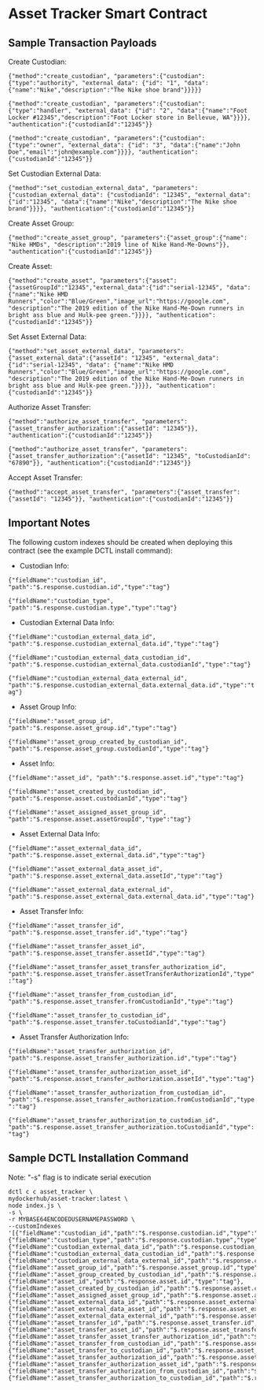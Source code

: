 # Asset Tracker Smart Contract

## Sample Transaction Payloads

Create Custodian:

```{"method":"create_custodian", "parameters":{"custodian":{"type":"authority", "external_data": {"id": "1", "data":{"name":"Nike","description":"The Nike shoe brand"}}}}}```

```{"method":"create_custodian", "parameters":{"custodian":{"type":"handler", "external_data": {"id": "2", "data":{"name":"Foot Locker #12345","description":"Foot Locker store in Bellevue, WA"}}}}, "authentication":{"custodianId":"12345"}}```

```{"method":"create_custodian", "parameters":{"custodian":{"type":"owner", "external_data": {"id": "3", "data":{"name":"John Doe","email":"john@example.com"}}}}, "authentication":{"custodianId":"12345"}}```

Set Custodian External Data:

```{"method":"set_custodian_external_data", "parameters":{"custodian_external_data": {"custodianId": "12345", "external_data": {"id":"12345", "data":{"name":"Nike","description":"The Nike shoe brand"}}}}, "authentication":{"custodianId":"12345"}}```

Create Asset Group:

```{"method":"create_asset_group", "parameters":{"asset_group":{"name": "Nike HMDs", "description":"2019 line of Nike Hand-Me-Downs"}}, "authentication":{"custodianId":"12345"}}```

Create Asset:

```{"method":"create_asset", "parameters":{"asset":{"assetGroupId":"12345","external_data":{"id":"serial-12345", "data": {"name":"Nike HMD Runners","color":"Blue/Green","image_url":"https://google.com", "description":"The 2019 edition of the Nike Hand-Me-Down runners in bright ass blue and Hulk-pee green."}}}}, "authentication":{"custodianId":"12345"}}```

Set Asset External Data:

```{"method":"set_asset_external_data", "parameters":{"asset_external_data":{"assetId": "12345", "external_data": {"id":"serial-12345", "data": {"name":"Nike HMD Runners","color":"Blue/Green","image_url":"https://google.com", "description":"The 2019 edition of the Nike Hand-Me-Down runners in bright ass blue and Hulk-pee green."}}}}, "authentication":{"custodianId":"12345"}}```

Authorize Asset Transfer:

```{"method":"authorize_asset_transfer", "parameters":{"asset_transfer_authorization":{"assetId": "12345"}}, "authentication":{"custodianId":"12345"}}```

```{"method":"authorize_asset_transfer", "parameters":{"asset_transfer_authorization":{"assetId": "12345", "toCustodianId": "67890"}}, "authentication":{"custodianId":"12345"}}```

Accept Asset Transfer:

```{"method":"accept_asset_transfer", "parameters":{"asset_transfer":{"assetId": "12345"}}, "authentication":{"custodianId":"12345"}}```



## Important Notes

The following custom indexes should be created when deploying this contract (see the example DCTL install command):


- Custodian Info: 

```{"fieldName":"custodian_id", "path":"$.response.custodian.id","type":"tag"}```

```{"fieldName":"custodian_type", "path":"$.response.custodian.type","type":"tag"}```

- Custodian External Data Info:

```{"fieldName":"custodian_external_data_id", "path":"$.response.custodian_external_data.id","type":"tag"}```

```{"fieldName":"custodian_external_data_custodian_id", "path":"$.response.custodian_external_data.custodianId","type":"tag"}```

```{"fieldName":"custodian_external_data_external_id", "path":"$.response.custodian_external_data.external_data.id","type":"tag"}```

- Asset Group Info:

```{"fieldName":"asset_group_id", "path":"$.response.asset_group.id","type":"tag"}```

```{"fieldName":"asset_group_created_by_custodian_id", "path":"$.response.asset_group.custodianId","type":"tag"}```

- Asset Info:

```{"fieldName":"asset_id", "path":"$.response.asset.id","type":"tag"}```

```{"fieldName":"asset_created_by_custodian_id", "path":"$.response.asset.custodianId","type":"tag"}```

```{"fieldName":"asset_assigned_asset_group_id", "path":"$.response.asset.assetGroupId","type":"tag"}```

- Asset External Data Info:

```{"fieldName":"asset_external_data_id", "path":"$.response.asset_external_data.id","type":"tag"}```

```{"fieldName":"asset_external_data_asset_id", "path":"$.response.asset_external_data.assetId","type":"tag"}```

```{"fieldName":"asset_external_data_external_id", "path":"$.response.asset_external_data.external_data.id","type":"tag"}```

- Asset Transfer Info:

```{"fieldName":"asset_transfer_id", "path":"$.response.asset_transfer.id","type":"tag"}```

```{"fieldName":"asset_transfer_asset_id", "path":"$.response.asset_transfer.assetId","type":"tag"}```

```{"fieldName":"asset_transfer_asset_transfer_authorization_id", "path":"$.response.asset_transfer.assetTransferAuthorizationId","type":"tag"}```

```{"fieldName":"asset_transfer_from_custodian_id", "path":"$.response.asset_transfer.fromCustodianId","type":"tag"}```

```{"fieldName":"asset_transfer_to_custodian_id", "path":"$.response.asset_transfer.toCustodianId","type":"tag"}```

- Asset Transfer Authorization Info:

```{"fieldName":"asset_transfer_authorization_id", "path":"$.response.asset_transfer_authorization.id","type":"tag"}```

```{"fieldName":"asset_transfer_authorization_asset_id", "path":"$.response.asset_transfer_authorization.assetId","type":"tag"}```

```{"fieldName":"asset_transfer_authorization_from_custodian_id", "path":"$.response.asset_transfer_authorization.fromCustodianId","type":"tag"}```

```{"fieldName":"asset_transfer_authorization_to_custodian_id", "path":"$.response.asset_transfer_authorization.toCustodianId","type":"tag"}```


## Sample DCTL Installation Command

Note: "-s" flag is to indicate serial execution

```
dctl c c asset_tracker \
mydockerhub/asset-tracker:latest \
node index.js \
-s \
-r MYBASE64ENCODEDUSERNAMEPASSWORD \
--customIndexes '[{"fieldName":"custodian_id","path":"$.response.custodian.id","type":"tag"},{"fieldName":"custodian_type","path":"$.response.custodian.type","type":"tag"},{"fieldName":"custodian_external_data_id","path":"$.response.custodian_external_data.id","type":"tag"},{"fieldName":"custodian_external_data_custodian_id","path":"$.response.custodian_external_data.custodianId","type":"tag"},{"fieldName":"custodian_external_data_external_id","path":"$.response.custodian_external_data.external_data.id","type":"tag"},{"fieldName":"asset_group_id","path":"$.response.asset_group.id","type":"tag"},{"fieldName":"asset_group_created_by_custodian_id","path":"$.response.asset_group.custodianId","type":"tag"},{"fieldName":"asset_id","path":"$.response.asset.id","type":"tag"},{"fieldName":"asset_created_by_custodian_id","path":"$.response.asset.custodianId","type":"tag"},{"fieldName":"asset_assigned_asset_group_id","path":"$.response.asset.assetGroupId","type":"tag"},{"fieldName":"asset_external_data_id","path":"$.response.asset_external_data.id","type":"tag"},{"fieldName":"asset_external_data_asset_id","path":"$.response.asset_external_data.assetId","type":"tag"},{"fieldName":"asset_external_data_external_id","path":"$.response.asset_external_data.external_data.id","type":"tag"},{"fieldName":"asset_transfer_id","path":"$.response.asset_transfer.id","type":"tag"},{"fieldName":"asset_transfer_asset_id","path":"$.response.asset_transfer.assetId","type":"tag"},{"fieldName":"asset_transfer_asset_transfer_authorization_id","path":"$.response.asset_transfer.assetTransferAuthorizationId","type":"tag"},{"fieldName":"asset_transfer_from_custodian_id","path":"$.response.asset_transfer.fromCustodianId","type":"tag"},{"fieldName":"asset_transfer_to_custodian_id","path":"$.response.asset_transfer.toCustodianId","type":"tag"},{"fieldName":"asset_transfer_authorization_id","path":"$.response.asset_transfer_authorization.id","type":"tag"},{"fieldName":"asset_transfer_authorization_asset_id","path":"$.response.asset_transfer_authorization.assetId","type":"tag"},{"fieldName":"asset_transfer_authorization_from_custodian_id","path":"$.response.asset_transfer_authorization.fromCustodianId","type":"tag"},{"fieldName":"asset_transfer_authorization_to_custodian_id","path":"$.response.asset_transfer_authorization.toCustodianId","type":"tag"}]'
```
